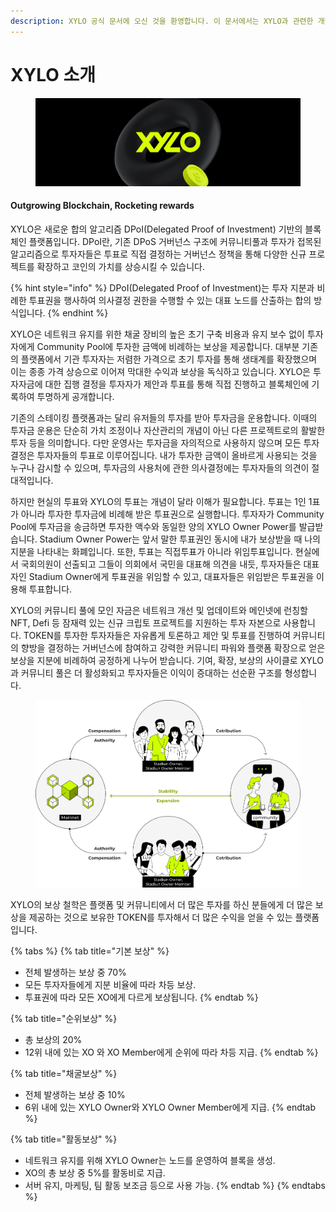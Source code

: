 ```yaml
---
description: XYLO 공식 문서에 오신 것을 환영합니다. 이 문서에서는 XYLO과 관련한 개념 및 가이드를 제공합니다.
---
```


# XYLO 소개

<figure><img src=".gitbook/assets/Frame 19.png" alt=""><figcaption></figcaption></figure>

#### Outgrowing Blockchain, Rocketing rewards

XYLO은 새로운 합의 알고리즘 DPoI(Delegated Proof of Investment) 기반의 블록체인 플랫폼입니다. DPoI란, 기존 DPoS 거버넌스 구조에 커뮤니티풀과 투자가 접목된 알고리즘으로 투자자들은 투표로 직접 결정하는 거버넌스 정책을 통해 다양한 신규 프로젝트를 확장하고 코인의 가치를 상승시킬 수 있습니다.

{% hint style="info" %}
DPoI(Delegated Proof of Investment)는 투자 지분과 비례한 투표권을 행사하여 의사결정 권한을 수행할 수 있는 대표 노드를 산출하는 합의 방식입니다.
{% endhint %}

XYLO은 네트워크 유지를 위한 채굴 장비의 높은 초기 구축 비용과 유지 보수 없이 투자자에게 Community Pool에 투자한 금액에 비례하는 보상을 제공합니다. 대부분 기존의 플랫폼에서 기관 투자자는 저렴한 가격으로 초기 투자를 통해 생태계를 확장했으며 이는 종종 가격 상승으로 이어져 막대한 수익과 보상을 독식하고 있습니다. XYLO은 투자자금에 대한 집행 결정을 투자자가 제안과 투표를 통해 직접 진행하고 블록체인에 기록하여 투명하게 공개합니다.

기존의 스테이킹 플랫폼과는 달리 유저들의 투자를 받아 투자금을 운용합니다. 이때의 투자금 운용은 단순히 가치 조정이나 자산관리의 개념이 아닌 다른 프로젝트로의 활발한 투자 등을 의미합니다. 다만 운영사는 투자금을 자의적으로 사용하지 않으며 모든 투자 결정은 투자자들의 투표로 이루어집니다. 내가 투자한 금액이 올바르게 사용되는 것을 누구나 감시할 수 있으며, 투자금의 사용처에 관한 의사결정에는 투자자들의 의견이 절대적입니다.

하지만 현실의 투표와 XYLO의 투표는 개념이 달라 이해가 필요합니다. 투표는 1인 1표가 아니라 투자한 투자금에 비례해 받은 투표권으로 실행합니다. 투자자가 Community Pool에 투자금을 송금하면 투자한 액수와 동일한 양의 XYLO Owner Power를 발급받습니다. Stadium Owner Power는 앞서 말한 투표권인 동시에 내가 보상받을 때 나의 지분을 나타내는 화폐입니다. 또한, 투표는 직접투표가 아니라 위임투표입니다. 현실에서 국회의원이 선출되고 그들이 의회에서 국민을 대표해 의견을 내듯, 투자자들은 대표자인 Stadium Owner에게 투표권을 위임할 수 있고, 대표자들은 위임받은 투표권을 이용해 투표합니다.

XYLO의 커뮤니티 풀에 모인 자금은 네트워크 개선 및 업데이트와 메인넷에 런칭할 NFT, Defi 등 잠재력 있는 신규 크립토 프로젝트를 지원하는 투자 자본으로 사용합니다. TOKEN를 투자한 투자자들은 자유롭게 토론하고 제안 및 투표를 진행하여 커뮤니티의 향방을 결정하는 거버넌스에 참여하고 강력한 커뮤니티 파워와 플랫폼 확장으로 얻은 보상을 지분에 비례하여 공정하게 나누어 받습니다. 기여, 확장, 보상의 사이클로 XYLO과 커뮤니티 풀은 더 활성화되고 투자자들은 이익이 증대하는 선순환 구조를 형성합니다.

<figure><img src=".gitbook/assets/Group 181.png" alt=""><figcaption></figcaption></figure>

XYLO의 보상 철학은 플랫폼 및 커뮤니티에서 더 많은 투자를 하신 분들에게 더 많은 보상을 제공하는 것으로 보유한 TOKEN를 투자해서 더 많은 수익을 얻을 수 있는 플랫폼입니다.

{% tabs %}
{% tab title="기본 보상" %}
* 전체 발생하는 보상 중 70%
* 모든 투자자들에게 지분 비율에 따라 차등 보상.
* 투표권에 따라 모든 XO에게 다르게 보상됩니다.
{% endtab %}

{% tab title="순위보상" %}
* 총 보상의 20%
* 12위 내에 있는 XO 와 XO Member에게 순위에 따라 차등 지급.
{% endtab %}

{% tab title="채굴보상" %}
* 전체 발생하는 보상 중 10%
* 6위 내에 있는 XYLO Owner와 XYLO Owner Member에게 지급.
{% endtab %}

{% tab title="활동보상" %}
* 네트워크 유지를 위해 XYLO Owner는 노드를 운영하여 블록을 생성.
* XO의 총 보상 중 5%를 활동비로 지급.
* 서버 유지, 마케팅, 팀 활동 보조금 등으로 사용 가능.
{% endtab %}
{% endtabs %}

